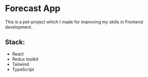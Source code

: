 # Forecast App
This is a pet-project which I made for improving my skills in Frontend development.

## Stack:
- React
- Redux toolkit
- Tailwind
- TypeScript
